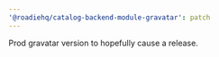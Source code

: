 ```yaml
---
'@roadiehq/catalog-backend-module-gravatar': patch
---
```


Prod gravatar version to hopefully cause a release.
